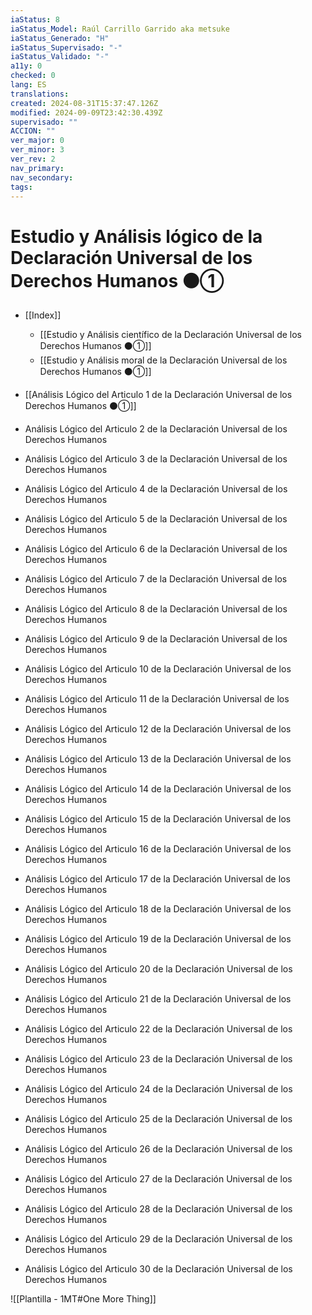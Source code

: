 ```yaml
---
iaStatus: 8
iaStatus_Model: Raúl Carrillo Garrido aka metsuke
iaStatus_Generado: "H"
iaStatus_Supervisado: "-"
iaStatus_Validado: "-"
a11y: 0
checked: 0
lang: ES
translations: 
created: 2024-08-31T15:37:47.126Z
modified: 2024-09-09T23:42:30.439Z
supervisado: ""
ACCION: ""
ver_major: 0
ver_minor: 3
ver_rev: 2
nav_primary: 
nav_secondary: 
tags:
---
```

# Estudio y Análisis lógico de la Declaración Universal de los Derechos Humanos   ⚫①

* [[Index]]
	* [[Estudio y Análisis científico de la Declaración Universal de los Derechos Humanos  ⚫①]]
	* [[Estudio y Análisis moral de la Declaración Universal de los Derechos Humanos  ⚫①]]

* [[Análisis Lógico del Articulo 1 de la Declaración Universal de los Derechos Humanos  ⚫①]]
* Análisis Lógico del Articulo 2 de la Declaración Universal de los Derechos Humanos
* Análisis Lógico del Articulo 3 de la Declaración Universal de los Derechos Humanos
* Análisis Lógico del Articulo 4 de la Declaración Universal de los Derechos Humanos
* Análisis Lógico del Articulo 5 de la Declaración Universal de los Derechos Humanos
* Análisis Lógico del Articulo 6 de la Declaración Universal de los Derechos Humanos
* Análisis Lógico del Articulo 7 de la Declaración Universal de los Derechos Humanos
* Análisis Lógico del Articulo 8 de la Declaración Universal de los Derechos Humanos
* Análisis Lógico del Articulo 9 de la Declaración Universal de los Derechos Humanos
* Análisis Lógico del Articulo 10 de la Declaración Universal de los Derechos Humanos
* Análisis Lógico del Articulo 11 de la Declaración Universal de los Derechos Humanos
* Análisis Lógico del Articulo 12 de la Declaración Universal de los Derechos Humanos
* Análisis Lógico del Articulo 13 de la Declaración Universal de los Derechos Humanos
* Análisis Lógico del Articulo 14 de la Declaración Universal de los Derechos Humanos
* Análisis Lógico del Articulo 15 de la Declaración Universal de los Derechos Humanos
* Análisis Lógico del Articulo 16 de la Declaración Universal de los Derechos Humanos
* Análisis Lógico del Articulo 17 de la Declaración Universal de los Derechos Humanos
* Análisis Lógico del Articulo 18 de la Declaración Universal de los Derechos Humanos
* Análisis Lógico del Articulo 19 de la Declaración Universal de los Derechos Humanos
* Análisis Lógico del Articulo 20 de la Declaración Universal de los Derechos Humanos
* Análisis Lógico del Articulo 21 de la Declaración Universal de los Derechos Humanos
* Análisis Lógico del Articulo 22 de la Declaración Universal de los Derechos Humanos
* Análisis Lógico del Articulo 23 de la Declaración Universal de los Derechos Humanos
* Análisis Lógico del Articulo 24 de la Declaración Universal de los Derechos Humanos
* Análisis Lógico del Articulo 25 de la Declaración Universal de los Derechos Humanos
* Análisis Lógico del Articulo 26 de la Declaración Universal de los Derechos Humanos
* Análisis Lógico del Articulo 27 de la Declaración Universal de los Derechos Humanos
* Análisis Lógico del Articulo 28 de la Declaración Universal de los Derechos Humanos
* Análisis Lógico del Articulo 29 de la Declaración Universal de los Derechos Humanos
* Análisis Lógico del Articulo 30 de la Declaración Universal de los Derechos Humanos

![[Plantilla - 1MT#One More Thing]]
